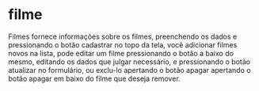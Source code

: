 # filme

Filmes fornece informações sobre os filmes, preenchendo os dados e pressionando o botão cadastrar no topo da tela, você adicionar filmes novos na lista, pode editar um filme pressionando o botão a baixo do mesmo, editando os dados que julgar necessário, e pressionando o botão atualizar no formulário, ou exclu-lo apertando o botão apagar apertando o botão apagar em baixo do filme que deseja remover.
